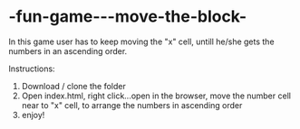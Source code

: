 # -fun-game---move-the-block-
In this game user has to keep moving the "x" cell, untill he/she gets the numbers in an ascending order.

Instructions:

1) Download / clone the folder
2) Open index.html, right click...open in the browser, move the number cell near to "x" cell, to arrange the numbers in ascending order
3) enjoy!
